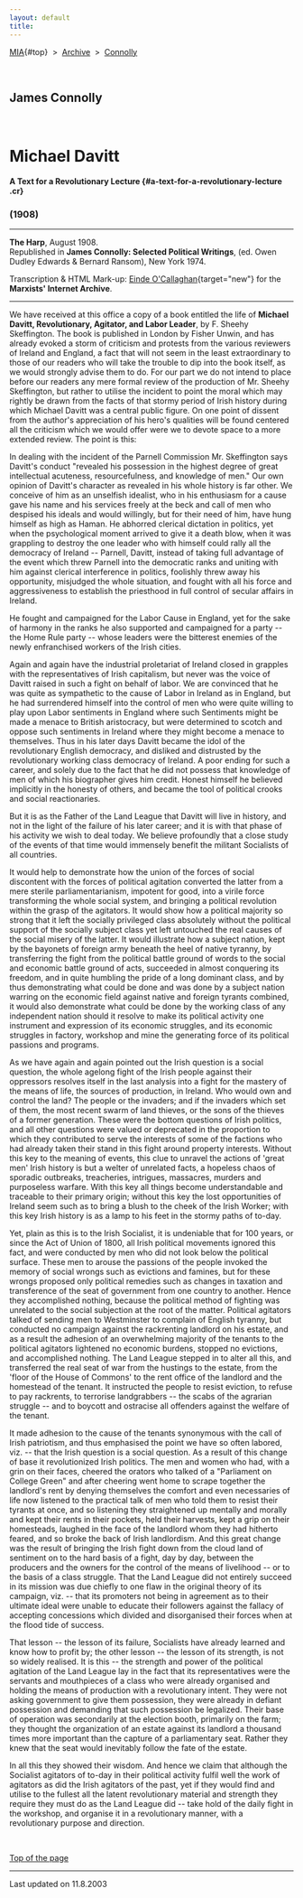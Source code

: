 ```yaml
---
layout: default
title: 
---
```

[MIA](../../../../index.htm){#top}  \> 
[Archive](../../../index.htm)  \>  [Connolly](../../index.htm)

 

## James Connolly

 

# Michael Davitt

#### A Text for a Revolutionary Lecture {#a-text-for-a-revolutionary-lecture .cr}

### (1908)

------------------------------------------------------------------------

**The Harp**, August 1908.\
Republished in **James Connolly: Selected Political Writings**, (ed.
Owen Dudley Edwards & Bernard Ransom), New York 1974.

Transcription & HTML Mark-up: [Einde
O'Callaghan](../../../../admin/volunteers/biographies/eocallaghan.htm){target="new"}
for the **Marxists' Internet Archive**.

------------------------------------------------------------------------

We have received at this office a copy of a book entitled the life of
**Michael Davitt, Revolutionary, Agitator, and Labor Leader**, by F.
Sheehy Skeffington. The book is published in London by Fisher Unwin, and
has already evoked a storm of criticism and protests from the various
reviewers of Ireland and England, a fact that will not seem in the least
extraordinary to those of our readers who will take the trouble to dip
into the book itself, as we would strongly advise them to do. For our
part we do not intend to place before our readers any mere formal review
of the production of Mr. Sheehy Skeffington, but rather to utilise the
incident to point the moral which may rightly be drawn from the facts of
that stormy period of Irish history during which Michael Davitt was a
central public figure. On one point of dissent from the author's
appreciation of his hero's qualities will be found centered all the
criticism which we would offer were we to devote space to a more
extended review. The point is this:

In dealing with the incident of the Parnell Commission Mr. Skeffington
says Davitt's conduct "revealed his possession in the highest degree of
great intellectual acuteness, resourcefulness, and knowledge of men."
Our own opinion of Davitt's character as revealed in his whole history
is far other. We conceive of him as an unselfish idealist, who in his
enthusiasm for a cause gave his name and his services freely at the beck
and call of men who despised his ideals and would willingly, but for
their need of him, have hung himself as high as Haman. He abhorred
clerical dictation in politics, yet when the psychological moment
arrived to give it a death blow, when it was grappling to destroy the
one leader who with himself could rally all the democracy of Ireland --
Parnell, Davitt, instead of taking full advantage of the event which
threw Parnell into the democratic ranks and uniting with him against
clerical interference in politics, foolishly threw away his opportunity,
misjudged the whole situation, and fought with all his force and
aggressiveness to establish the priesthood in full control of secular
affairs in Ireland.

He fought and campaigned for the Labor Cause in England, yet for the
sake of harmony in the ranks he also supported and campaigned for a
party -- the Home Rule party -- whose leaders were the bitterest enemies
of the newly enfranchised workers of the Irish cities.

Again and again have the industrial proletariat of Ireland closed in
grapples with the representatives of Irish capitalism, but never was the
voice of Davitt raised in such a fight on behalf of labor. We are
convinced that he was quite as sympathetic to the cause of Labor in
Ireland as in England, but he had surrendered himself into the control
of men who were quite willing to play upon Labor sentiments in England
where such Sentiments might be made a menace to British aristocracy, but
were determined to scotch and oppose such sentiments in Ireland where
they might become a menace to themselves. Thus in his later days Davitt
became the idol of the revolutionary English democracy, and disliked and
distrusted by the revolutionary working class democracy of Ireland. A
poor ending for such a career, and solely due to the fact that he did
not possess that knowledge of men of which his biographer gives him
credit. Honest himself he believed implicitly in the honesty of others,
and became the tool of political crooks and social reactionaries.

But it is as the Father of the Land League that Davitt will live in
history, and not in the light of the failure of his later career; and it
is with that phase of his activity we wish to deal today. We believe
profoundly that a close study of the events of that time would immensely
benefit the militant Socialists of all countries.

It would help to demonstrate how the union of the forces of social
discontent with the forces of political agitation converted the latter
from a mere sterile parliamentarianism, impotent for good, into a virile
force transforming the whole social system, and bringing a political
revolution within the grasp of the agitators. It would show how a
political majority so strong that it left the socially privileged class
absolutely without the political support of the socially subject class
yet left untouched the real causes of the social misery of the latter.
It would illustrate how a subject nation, kept by the bayonets of
foreign army beneath the heel of native tyranny, by transferring the
fight from the political battle ground of words to the social and
economic battle ground of acts, succeeded in almost conquering its
freedom, and in quite humbling the pride of a long dominant class, and
by thus demonstrating what could be done and was done by a subject
nation warring on the economic field against native and foreign tyrants
combined, it would also demonstrate what could be done by the working
class of any independent nation should it resolve to make its political
activity one instrument and expression of its economic struggles, and
its economic struggles in factory, workshop and mine the generating
force of its political passions and programs.

As we have again and again pointed out the Irish question is a social
question, the whole agelong fight of the Irish people against their
oppressors resolves itself in the last analysis into a fight for the
mastery of the means of life, the sources of production, in Ireland. Who
would own and control the land? The people or the invaders; and if the
invaders which set of them, the most recent swarm of land thieves, or
the sons of the thieves of a former generation. These were the bottom
questions of Irish politics, and all other questions were valued or
deprecated in the proportion to which they contributed to serve the
interests of some of the factions who had already taken their stand in
this fight around property interests. Without this key to the meaning of
events, this clue to unravel the actions of 'great men' Irish history is
but a welter of unrelated facts, a hopeless chaos of sporadic outbreaks,
treacheries, intrigues, massacres, murders and purposeless warfare. With
this key all things become understandable and traceable to their primary
origin; without this key the lost opportunities of Ireland seem such as
to bring a blush to the cheek of the Irish Worker; with this key Irish
history is as a lamp to his feet in the stormy paths of to-day.

Yet, plain as this is to the Irish Socialist, it is undeniable that for
100 years, or since the Act of Union of 1800, all Irish political
movements ignored this fact, and were conducted by men who did not look
below the political surface. These men to arouse the passions of the
people invoked the memory of social wrongs such as evictions and
famines, but for these wrongs proposed only political remedies such as
changes in taxation and transference of the seat of government from one
country to another. Hence they accomplished nothing, because the
political method of fighting was unrelated to the social subjection at
the root of the matter. Political agitators talked of sending men to
Westminster to complain of English tyranny, but conducted no campaign
against the rackrenting landlord on his estate, and as a result the
adhesion of an overwhelming majority of the tenants to the political
agitators lightened no economic burdens, stopped no evictions, and
accomplished nothing. The Land League stepped in to alter all this, and
transferred the real seat of war from the hustings to the estate, from
the 'floor of the House of Commons' to the rent office of the landlord
and the homestead of the tenant. It instructed the people to resist
eviction, to refuse to pay rackrents, to terrorise landgrabbers -- the
scabs of the agrarian struggle -- and to boycott and ostracise all
offenders against the welfare of the tenant.

It made adhesion to the cause of the tenants synonymous with the call of
Irish patriotism, and thus emphasised the point we have so often
labored, viz. -- that the Irish question is a social question. As a
result of this change of base it revolutionized Irish politics. The men
and women who had, with a grin on their faces, cheered the orators who
talked of a "Parliament on College Green" and after cheering went home
to scrape together the landlord\'s rent by denying themselves the
comfort and even necessaries of life now listened to the practical talk
of men who told them to resist their tyrants at once, and so listening
they straightened up mentally and morally and kept their rents in their
pockets, held their harvests, kept a grip on their homesteads, laughed
in the face of the landlord whom they had hitherto feared, and so broke
the back of Irish landlordism. And this great change was the result of
bringing the Irish fight down from the cloud land of sentiment on to the
hard basis of a fight, day by day, between the producers and the owners
for the control of the means of livelihood -- or to the basis of a class
struggle. That the Land League did not entirely succeed in its mission
was due chiefly to one flaw in the original theory of its campaign, viz.
-- that its promoters not being in agreement as to their ultimate ideal
were unable to educate their followers against the fallacy of accepting
concessions which divided and disorganised their forces when at the
flood tide of success.

That lesson -- the lesson of its failure, Socialists have already
learned and know how to profit by; the other lesson -- the lesson of its
strength, is not so widely realised. It is this -- the strength and
power of the political agitation of the Land League lay in the fact that
its representatives were the servants and mouthpieces of a class who
were already organised and holding the means of production with a
revolutionary intent. They were not asking government to give them
possession, they were already in defiant possession and demanding that
such possession be legalized. Their base of operation was secondarily at
the election booth, primarily on the farm; they thought the organization
of an estate against its landlord a thousand times more important than
the capture of a parliamentary seat. Rather they knew that the seat
would inevitably follow the fate of the estate.

In all this they showed their wisdom. And hence we claim that although
the Socialist agitators of to-day in their political activity fulfil
well the work of agitators as did the Irish agitators of the past, yet
if they would find and utilise to the fullest all the latent
revolutionary material and strength they require they must do as the
Land League did -- take hold of the daily fight in the workshop, and
organise it in a revolutionary manner, with a revolutionary purpose and
direction.

 

[Top of the page](#top)

------------------------------------------------------------------------

Last updated on 11.8.2003
